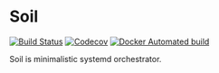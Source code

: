 # Soil 

[![Build Status](https://img.shields.io/travis/akaspin/soil.svg)](https://travis-ci.org/akaspin/soil)
[![Codecov](https://img.shields.io/codecov/c/github/akaspin/soil/master.svg)](https://codecov.io/gh/soil/supervisor)
[![Docker Automated build](https://img.shields.io/docker/automated/akaspin/soil.svg)](https://hub.docker.com/r/akaspin/soil)

Soil is minimalistic systemd orchestrator.


